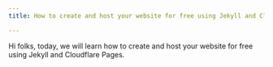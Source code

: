 ```yaml
---
title: How to create and host your website for free using Jekyll and Cloudflare Pages

---
```

Hi folks, today, we will learn how to create and host your website for free using Jekyll and Cloudflare Pages.